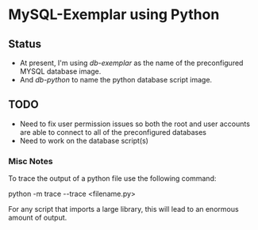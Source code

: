 # MySQL-Exemplar using Python

## Status

* At present, I'm using _db-exemplar_ as the name of the preconfigured MYSQL database image.
* And _db-python_ to name the python database script image.


## TODO

* Need to fix user permission issues so both the root and user accounts are able to connect to all of the preconfigured databases
* Need to work on the database script(s)


### Misc Notes

To trace the output of a python file use the following command:

python -m trace --trace <filename.py>

For any script that imports a large library, this will lead to an enormous amount of output.